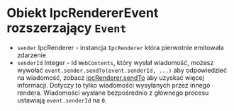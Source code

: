 # Obiekt IpcRendererEvent rozszerzający `Event`

* `sender` IpcRenderer - instancja `IpcRenderer` która pierwotnie emitowała zdarzenie
* `senderId` Integer - id `WebContents`, który wysłał wiadomość, możesz wywołać `event.sender.sendTo(event.senderId, ...)` aby odpowiedzieć na wiadomość, zobacz [ipcRenderer.sendTo](#ipcrenderersendtowindowid-channel--arg1-arg2-) aby uzyskać więcej informacji. Dotyczy to tylko wiadomości wysyłanych przez innego rendera. Wiadomości wysłane bezpośrednio z głównego procesu ustawiają `event.senderId` na `0`.
